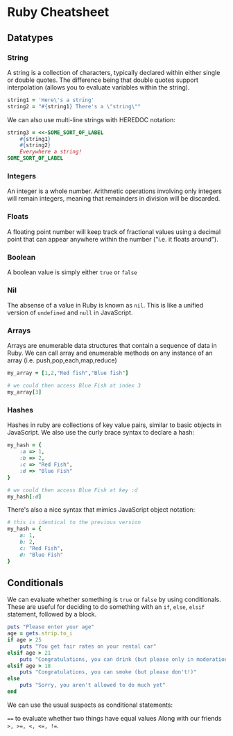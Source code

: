 # Ruby Cheatsheet

## Datatypes

### String

A string is a collection of characters, typically declared within either single or double quotes.  The difference being that double quotes support interpolation (allows you to evaluate variables within the string).

```ruby
string1 = 'Here\'s a string'
string2 = "#{string1} There's a \"string\""
```

We can also use multi-line strings with HEREDOC notation:

```ruby
string3 = <<-SOME_SORT_OF_LABEL
	#{string1}
	#{string2}
	Everywhere a string!
SOME_SORT_OF_LABEL
```

### Integers

An integer is a whole number.  Arithmetic operations involving only integers will remain integers, meaning that remainders in division will be discarded.

### Floats

A floating point number will keep track of fractional values using a decimal point that can appear anywhere within the number ("i.e. it floats around").

### Boolean

A boolean value is simply either `true` or `false`

### Nil

The absense of a value in Ruby is known as `nil`.  This is like a unified version of `undefined` and `null` in JavaScript.

### Arrays

Arrays are enumerable data structures that contain a sequence of data in Ruby.  We can call array and enumerable methods on any instance of an array (i.e. push,pop,each,map,reduce)	

```Ruby
my_array = [1,2,"Red fish","Blue fish"]

# we could then access Blue Fish at index 3
my_array[3]
```

### Hashes

Hashes in ruby are collections of key value pairs, similar to basic objects in JavaScript.  We also use the curly brace syntax to declare a hash:

```Ruby
my_hash = {
	:a => 1,
	:b => 2,
	:c => "Red Fish",
	:d => "Blue Fish"
}

# we could then access Blue Fish at key :d
my_hash[:d]
```

There's also a nice syntax that mimics JavaScript object notation:

```Ruby
# this is identical to the previous version
my_hash = {
	a: 1,
	b: 2,
	c: "Red Fish",
	d: "Blue Fish"
}
```

## Conditionals

We can evaluate whether something is `true` or `false` by using conditionals.  These are useful for deciding to do something with an `if`, `else`, `elsif` statement, followed by a block.

```Ruby
puts "Please enter your age"
age = gets.strip.to_i
if age > 25
	puts "You get fair rates on your rental car"
elsif age > 21
	puts "Congratulations, you can drink (but please only in moderation)"
elsif age > 18
	puts "Congratulations, you can smoke (but please don't!)"
else
	puts "Sorry, you aren't allowed to do much yet"
end
```

We can use the usual suspects as conditional statements:

`==` to evaluate whether two things have equal values
Along with our friends `>, >=, <, <=, !=`.   




